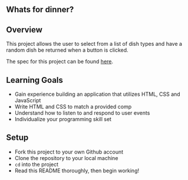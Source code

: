 ## Whats for dinner?

## Overview

This project allows the user to select from a list of dish types and have a random dish be returned when a button is clicked.

The spec for this project can be found [here](https://frontend.turing.io/projects/module-1/dinner.html). 

## Learning Goals

- Gain experience building an application that utilizes HTML, CSS and JavaScript
- Write HTML and CSS to match a provided comp
- Understand how to listen to and respond to user events
- Individualize your programming skill set

## Setup

- Fork this project to your own Github account
- Clone the repository to your local machine
- `cd` into the project
- Read this README thoroughly, then begin working!
